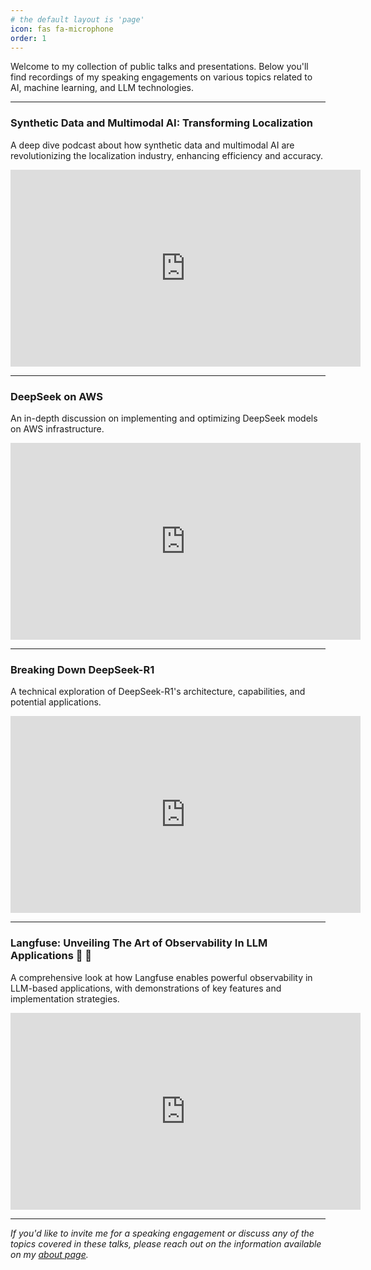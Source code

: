 ```yaml
---
# the default layout is 'page'
icon: fas fa-microphone
order: 1
---
```


Welcome to my collection of public talks and presentations. Below you'll find recordings of my speaking engagements on various topics related to AI, machine learning, and LLM technologies.


---
### Synthetic Data and Multimodal AI: Transforming Localization

A deep dive podcast about how synthetic data and multimodal AI are revolutionizing the localization industry, enhancing efficiency and accuracy.

<div class="embed-responsive embed-responsive-16by9">
  <iframe width="560" height="315" src="https://www.youtube.com/embed/b_K1Hs2_GcU" frameborder="0" allow="accelerometer; autoplay; clipboard-write; encrypted-media; gyroscope; picture-in-picture" allowfullscreen></iframe>
</div>

---

### DeepSeek on AWS
An in-depth discussion on implementing and optimizing DeepSeek models on AWS infrastructure.

<div class="embed-responsive embed-responsive-16by9">
  <iframe width="560" height="315" src="https://www.youtube.com/embed/zRkZrRUkJ48" frameborder="0" allow="accelerometer; autoplay; clipboard-write; encrypted-media; gyroscope; picture-in-picture" allowfullscreen></iframe>
</div>

---

### Breaking Down DeepSeek-R1
A technical exploration of DeepSeek-R1's architecture, capabilities, and potential applications.

<div class="embed-responsive embed-responsive-16by9">
  <iframe width="560" height="315" src="https://www.youtube.com/embed/U3wxNy8MNxY" frameborder="0" allow="accelerometer; autoplay; clipboard-write; encrypted-media; gyroscope; picture-in-picture" allowfullscreen></iframe>
</div>

---

### Langfuse: Unveiling The Art of Observability In LLM Applications 🚀 🔎
A comprehensive look at how Langfuse enables powerful observability in LLM-based applications, with demonstrations of key features and implementation strategies.

<div class="embed-responsive embed-responsive-16by9">
  <iframe width="560" height="315" src="https://www.youtube.com/embed/SK27_JHj9cY" frameborder="0" allow="accelerometer; autoplay; clipboard-write; encrypted-media; gyroscope; picture-in-picture" allowfullscreen></iframe>
</div>

---

*If you'd like to invite me for a speaking engagement or discuss any of the topics covered in these talks, please reach out on the information available on my [about page](/about/).*
